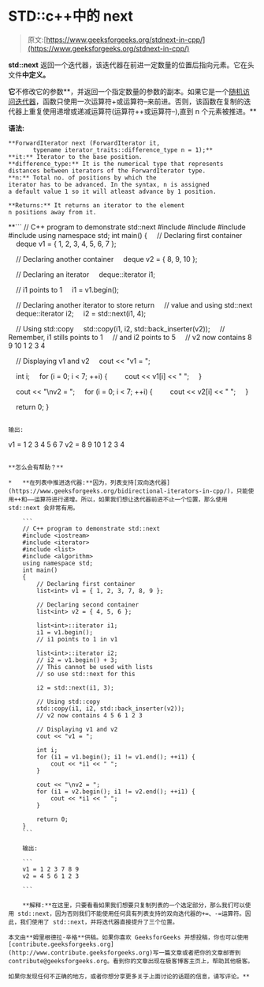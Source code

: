 # STD::c++中的 next

> 原文:[https://www.geeksforgeeks.org/stdnext-in-cpp/](https://www.geeksforgeeks.org/stdnext-in-cpp/)

**std::next** 返回一个迭代器，该迭代器在前进一定数量的位置后指向元素。它在头文件**中定义。**

**它**不修改它的参数**，并返回一个指定数量的参数的副本。如果它是一个[随机访问迭代器](https://www.geeksforgeeks.org/random-access-iterators-in-cpp/)，函数只使用一次运算符+或运算符–来前进。否则，该函数在复制的迭代器上重复使用递增或递减运算符(运算符++或运算符–),直到 n 个元素被推进。**

****语法:****

```
**ForwardIterator next (ForwardIterator it,
       typename iterator_traits::difference_type n = 1);**
**it:** Iterator to the base position.
**difference_type:** It is the numerical type that represents 
distances between iterators of the ForwardIterator type.
**n:** Total no. of positions by which the
iterator has to be advanced. In the syntax, n is assigned
a default value 1 so it will atleast advance by 1 position.

**Returns:** It returns an iterator to the element 
n positions away from it. 
```

 **```
// C++ program to demonstrate std::next
#include <iostream>
#include <iterator>
#include <deque>
#include <algorithm>
using namespace std;
int main()
{
    // Declaring first container
    deque<int> v1 = { 1, 2, 3, 4, 5, 6, 7 };

    // Declaring another container
    deque<int> v2 = { 8, 9, 10 };

    // Declaring an iterator
    deque<int>::iterator i1;

    // i1 points to 1
    i1 = v1.begin();

    // Declaring another iterator to store return
    // value and using std::next
    deque<int>::iterator i2;
    i2 = std::next(i1, 4);

    // Using std::copy
    std::copy(i1, i2, std::back_inserter(v2));
    // Remember, i1 stills points to 1
    // and i2 points to 5
    // v2 now contains 8 9 10 1 2 3 4

    // Displaying v1 and v2
    cout << "v1 = ";

    int i;
    for (i = 0; i < 7; ++i) {
        cout << v1[i] << " ";
    }

    cout << "\nv2 = ";
    for (i = 0; i < 7; ++i) {
        cout << v2[i] << " ";
    }

    return 0;
}
```

输出:

```
v1 = 1 2 3 4 5 6 7
v2 = 8 9 10 1 2 3 4

```

**怎么会有帮助？**

*   **在列表中推进迭代器:**因为，列表支持[双向迭代器](https://www.geeksforgeeks.org/bidirectional-iterators-in-cpp/)，只能使用++和––运算符进行递增。所以，如果我们想让迭代器前进不止一个位置，那么使用 std::next 会非常有用。

    ```
    // C++ program to demonstrate std::next
    #include <iostream>
    #include <iterator>
    #include <list>
    #include <algorithm>
    using namespace std;
    int main()
    {
        // Declaring first container
        list<int> v1 = { 1, 2, 3, 7, 8, 9 };

        // Declaring second container
        list<int> v2 = { 4, 5, 6 };

        list<int>::iterator i1;
        i1 = v1.begin();
        // i1 points to 1 in v1

        list<int>::iterator i2;
        // i2 = v1.begin() + 3;
        // This cannot be used with lists
        // so use std::next for this

        i2 = std::next(i1, 3);

        // Using std::copy
        std::copy(i1, i2, std::back_inserter(v2));
        // v2 now contains 4 5 6 1 2 3

        // Displaying v1 and v2
        cout << "v1 = ";

        int i;
        for (i1 = v1.begin(); i1 != v1.end(); ++i1) {
            cout << *i1 << " ";
        }

        cout << "\nv2 = ";
        for (i1 = v2.begin(); i1 != v2.end(); ++i1) {
            cout << *i1 << " ";
        }

        return 0;
    }
    ```

    输出:

    ```
    v1 = 1 2 3 7 8 9
    v2 = 4 5 6 1 2 3  

    ```

    **解释:**在这里，只要看看如果我们想要只复制列表的一个选定部分，那么我们可以使用 std::next，因为否则我们不能使用任何具有列表支持的双向迭代器的+=、-=运算符。因此，我们使用了 std::next，并将迭代器直接提升了三个位置。

本文由**姆里根德拉·辛格**供稿。如果你喜欢 GeeksforGeeks 并想投稿，你也可以使用[contribute.geeksforgeeks.org](http://www.contribute.geeksforgeeks.org)写一篇文章或者把你的文章邮寄到 contribute@geeksforgeeks.org。看到你的文章出现在极客博客主页上，帮助其他极客。

如果你发现任何不正确的地方，或者你想分享更多关于上面讨论的话题的信息，请写评论。**